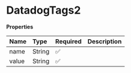 # DatadogTags2

**Properties**

| Name  | Type   | Required | Description |
| :---- | :----- | :------- | :---------- |
| name  | String | ✅       |             |
| value | String | ✅       |             |

